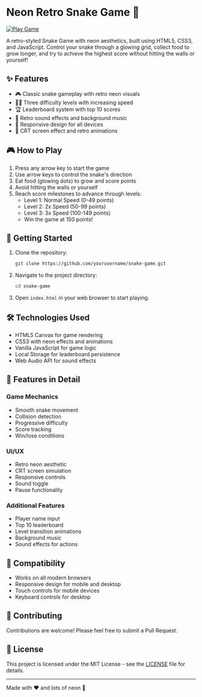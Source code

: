 # Neon Retro Snake Game 🐍

[![Play Game](https://img.shields.io/badge/Play%20Game-Live%20Demo-brightgreen?style=for-the-badge)](https://Arsal-Temuri.github.io/Snake-Game/)

A retro-styled Snake Game with neon aesthetics, built using HTML5, CSS3, and JavaScript. Control your snake through a glowing grid, collect food to grow longer, and try to achieve the highest score without hitting the walls or yourself!

## ✨ Features

- 🎮 Classic snake gameplay with retro neon visuals
- 🏃‍♂️ Three difficulty levels with increasing speed
- 🏆 Leaderboard system with top 10 scores
- 🎵 Retro sound effects and background music
- 📱 Responsive design for all devices
- 🌟 CRT screen effect and retro animations

## 🎮 How to Play

1. Press any arrow key to start the game
2. Use arrow keys to control the snake's direction
3. Eat food (glowing dots) to grow and score points
4. Avoid hitting the walls or yourself
5. Reach score milestones to advance through levels:
   - Level 1: Normal Speed (0-49 points)
   - Level 2: 2x Speed (50-99 points)
   - Level 3: 3x Speed (100-149 points)
   - Win the game at 150 points!

## 🚀 Getting Started

1. Clone the repository:

   ```bash
   git clone https://github.com/yourusername/snake-game.git
   ```

2. Navigate to the project directory:

   ```bash
   cd snake-game
   ```

3. Open `index.html` in your web browser to start playing.

## 🛠️ Technologies Used

- HTML5 Canvas for game rendering
- CSS3 with neon effects and animations
- Vanilla JavaScript for game logic
- Local Storage for leaderboard persistence
- Web Audio API for sound effects

## 🎯 Features in Detail

### Game Mechanics

- Smooth snake movement
- Collision detection
- Progressive difficulty
- Score tracking
- Win/lose conditions

### UI/UX

- Retro neon aesthetic
- CRT screen simulation
- Responsive controls
- Sound toggle
- Pause functionality

### Additional Features

- Player name input
- Top 10 leaderboard
- Level transition animations
- Background music
- Sound effects for actions

## 📱 Compatibility

- Works on all modern browsers
- Responsive design for mobile and desktop
- Touch controls for mobile devices
- Keyboard controls for desktop

## 🤝 Contributing

Contributions are welcome! Please feel free to submit a Pull Request.

## 📄 License

This project is licensed under the MIT License - see the [LICENSE](LICENSE) file for details.

---
Made with ❤️ and lots of neon 🌟
